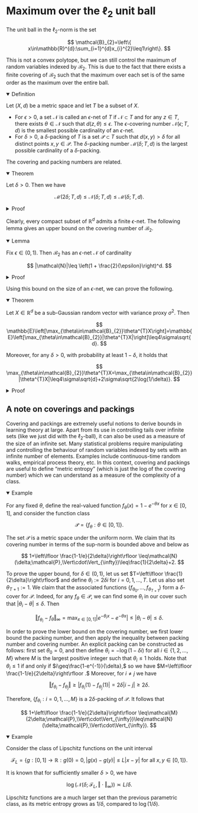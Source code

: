 # Maximum over the $\ell_{2}$ unit ball

The unit ball in the $\ell_{2}$-norm is the set 

$$
\mathcal{B}_{2}=\left\{ x\in\mathbb{R}^{d}:\sum_{i=1}^{d}x_{i}^{2}\leq1\right\}.
$$

This is not a convex polytope, but we can still control the maximum of random variables indexed by $\mathcal{B} _ {2}.$ This is due to the fact that there exists a finite covering of $\mathcal{B}_{2}$ such that the maximum over each set is of the same order as the maximum over the entire ball.

<details open>
<summary>Definition</summary>

Let $(X,d)$ be a metric space and let $T$ be a subset of $X.$ 
* For $\epsilon>0,$ a set $\mathcal{N}$ is called an $\epsilon$-net of $T$ if $\mathcal{N}\subset T$ and for any $z\in T,$ there exists $\theta\in\mathcal{N}$ such that $d(z,\theta)\leq\epsilon .$ The $\epsilon$-covering number $\mathcal{N}(\epsilon;T,d)$ is the smallest possible cardinality of an $\epsilon$-net. 
* For $\delta > 0,$ a $\delta$-packing of $T$ is a set $\mathcal{P}\subset T$ such that $d(x,y)>\delta$  for all distinct points $x,y\in\mathcal{P}.$ The $\delta$-packing number $\mathcal{M}(\delta;T,d)$ is the largest possible cardinality of a $\delta$-packing. 

</details>


The covering and packing numbers are related. 

<details open>
<summary>Theorem</summary>

Let $\delta>0.$ Then we have

$$
\mathcal{M}(2\delta;T,d)\leq\mathcal{N}(\delta;T,d)\leq\mathcal{M}(\delta;T,d).
$$

</details>

<details>
<summary>Proof</summary>

Suppose that $\mathcal{M}$ is a $\delta$-packing of $T$ such that $|\mathcal{M}|=\mathcal{M}(\delta;T,d).$ We claim that $\mathcal{M}$ is a $\delta$-net of $T.$ Indeed, if we suppose that there exists $z\in T$ such that $d(z,\mathcal{M})>\delta,$ then we can add $z$ to $\mathcal{M}$ to obtain a larger $\delta$-packing, which contradicts the assumption that $|\mathcal{M}|=\mathcal{M}(\delta;T,d).$ So we have $\mathcal{N}(\delta;T,d)\leq\mathcal{M}(\delta;T,d).$ Next, suppose that $\mathcal{N}=\{x_{1},\ldots,x_{N}\}$ is a $\delta$-net of $T$ and $\mathcal{M}=\{y_{1},\ldots,y_{M}\}$ is a $2\delta$-packing of $T.$ Then $T\subset\bigcup_{i=1}^{N}B(x_{i},\delta).$ Since each ball $B(x_{i},\delta)$ can contain at most one point from $\mathcal{M},$ it follows that $|\mathcal{M}|\leq|\mathcal{N}|.$ This gives $\mathcal{M}(2\delta;T,d)\leq\mathcal{N}(\delta;T,d).$
</details>

Clearly, every compact subset of $\mathbb{R}^{d}$ admits a finite $\epsilon$-net. The following lemma gives an upper bound on the covering number of $\mathcal{B}_{2}.$

<details open>
<summary>Lemma</summary>

Fix $\epsilon\in(0,1).$ Then $\mathcal{B}_{2}$ has an $\epsilon$-net $\mathcal{N}$ of cardinality 

$$
|\mathcal{N}|\leq \left(1 + \frac{2}{\epsilon}\right)^d.
$$
</details>

<details>
<summary>Proof</summary>

Let $x _ {1}=0$ and for any $i\geq2,$ fix $x _ {i}$ to be any $x\in\mathcal{B} _ {2}$ such that $\Vert x-x _ {j}\Vert>\epsilon$ for all $j<i.$ If no such $x$ exists, stop the procedure. Let $\mathcal{N}$ be the set of all $x_{i}$ constructed. Then for all $x\in\mathcal{B} _ {2},$ there exists $z\in\mathcal{N}$ such that $d(x,z)\leq\epsilon .$ Since $\Vert x-y\Vert>\epsilon$ for all distinct $x,y\in\mathcal{N},$ the Euclidean balls $B(x_{i},\epsilon/2)$ are disjoint. Moreover, 

$$
\bigcup_{z\in\mathcal{N}}\left\{ z+\frac{\epsilon}{2}\mathcal{B}_{2}\right\} \subset\left(1+\frac{\epsilon}{2}\right)\mathcal{B}_{2}.
$$

Thus, 

$$
m\left(\left(1+\frac{\epsilon}{2}\right)\mathcal{B}_{2}\right)\geq m\left(\bigcup_{z\in\mathcal{N}}\left\{ z+\frac{\epsilon}{2}\mathcal{B}_{2}\right\} \right)=\sum_{z\in\mathcal{N}}m\left(z+\frac{\epsilon}{2}\mathcal{B}_{2}\right)
$$

where $m$ is the Lebesgue measure. This is equivalent to 

$$
\left(1+\frac{\epsilon}{2}\right)^{d}\geq|\mathcal{N}|\left(\frac{\epsilon}{2}\right)^{d},
$$

which implies the desired bound on $|\mathcal{N}|.$
</details>

Using this bound on the size of an $\epsilon$-net, we can prove the following.

<details open>
<summary>Theorem</summary>

Let $X\in\mathbb{R}^{d}$ be a sub-Gaussian random vector with variance proxy $\sigma^{2}.$ Then

$$
\mathbb{E}\left[\max_{\theta\in\mathcal{B}_{2}}\theta^{T}X\right]=\mathbb{E}\left[\max_{\theta\in\mathcal{B}_{2}}|\theta^{T}X|\right]\leq4\sigma\sqrt{d}.
$$

Moreover, for any $\delta>0,$ with probability at least $1-\delta,$ it holds that

$$
\max_{\theta\in\mathcal{B}_{2}}\theta^{T}X=\max_{\theta\in\mathcal{B}_{2}}|\theta^{T}X|\leq4\sigma\sqrt{d}+2\sigma\sqrt{2\log(1/\delta)}.
$$
</details>

<details>
<summary>Proof</summary>

Let $\mathcal{N}$ be a $\frac{1}{2}$-net of $\mathcal{B} _ {2}.$ Then from the previous result, we can choose $\mathcal{N}$ so that $|\mathcal{N}|\leq6^{d}.$ For every $\theta\in\mathcal{B} _ {2},$ there exists $z\in\mathcal{N}$ and a vector $x$ such that $\theta = z + x$ and $\Vert x\Vert_{2}\leq 1/2.$ Therefore, 

$$
\max_{\theta\in\mathcal{B}_{2}}\theta^{T}X\leq\max_{z\in\mathcal{N}}z^{T}X+\max_{x\in\frac{1}{2}\mathcal{B}_{2}}x^{T}X.
$$

Observing that 

$$
\max_{x\in\frac{1}{2}\mathcal{B}_{2}}x^{T}X=\frac{1}{2}\max_{x\in\mathcal{B}_{2}}x^{T}X,
$$

we have

$$
\mathbb{E}\left[\max_{\theta\in\mathcal{B}_{2}}\theta^{T}X\right]\leq2\mathbb{E}\left[\max_{z\in\mathcal{N}}z^{T}X\right]\leq2\sigma\sqrt{2\log(|\mathcal{N}|)}\leq2\sigma\sqrt{2d\log(6)}\leq4\sigma\sqrt{d}.
$$

For the bound with high probability, we have

$$
\mathbb{P}\left[\max_{\theta\in\mathcal{B}_{2}}\theta^{T}X>t\right]\leq\mathbb{P}\left[2\max_{z\in\mathcal{N}}z^{T}X>t\right]\leq|\mathcal{N}|e^{-\frac{t^{2}}{8\sigma^{2}}}\leq6^{d}e^{-\frac{t^{2}}{8\sigma^{2}}}.
$$

Then take $t=\sigma\sqrt{8d\log(6)}+2\sigma\sqrt{2\log(1/\delta)}.$
</details>



## A note on coverings and packings

Covering and packings are extremely useful notions to derive bounds in learning theory at large. Apart from its use in controlling tails over infinite sets (like we just did with the $\ell_{2}$-ball), it can also be used as a measure of the size of an infinite set. Many statistical problems require manipulating and controlling the behaviour of random variables indexed by sets with an infinite number of elements. Examples include continuous-time random walks, empirical process theory, etc. In this context, covering and packings are useful to define “metric entropy” (which is just the log of the covering number) which we can understand as a measure of the complexity of a class. 

<details open>
<summary>Example</summary>

For any fixed $\theta,$ define the real-valued function $f_{\theta}(x)=1-e^{-\theta x}$ for $x\in[0,1],$ and consider the function class

$$
\mathcal{P}=\{f_{\theta}:\theta\in[0,1]\}.
$$

The set $\mathcal{P}$ is a metric space under the uniform norm. We claim that its covering number in terms of the sup-norm is bounded above and below as

$$
1+\left\lfloor \frac{1-1/e}{2\delta}\right\rfloor \leq\mathcal{N}(\delta;\mathcal{P},\Vert\cdot\Vert_{\infty})\leq\frac{1}{2\delta}+2.
$$

To prove the upper bound, for $\delta\in(0,1),$ let us set $T=\left\lfloor \frac{1}{2\delta}\right\rfloor$ and define $\theta_{i}:=2\delta i$ for $i=0,1,\ldots,T.$ Let us also set $\theta_{T+1}:=1.$ We claim that the associated functions $\{f_{\theta_{0}},\ldots,f_{\theta_{T+1}}\}$ form a $\delta$-cover for $\mathcal{P}.$ Indeed, for any $f_{\theta}\in\mathcal{P},$ we can find some $\theta_{i}$ in our cover such that $|\theta_{i}-\theta|\leq\delta .$ Then 

$$
\Vert f_{\theta_{i}}-f_{\theta}\Vert_{\infty}=\max_{x\in[0,1]}|e^{-\theta_{i}x}-e^{-\theta x}|\leq|\theta_{i}-\theta|\leq\delta.
$$

In order to prove the lower bound on the covering number, we first lower bound the packing number, and then apply the inequality between packing number and covering number. An explicit packing can be constructed as follows: first set $\theta_{0}=0,$ and then define $\theta_{i}=-\log(1-\delta i)$ for all $i\in\{1,2,\ldots,M\}$ where $M$ is the largest positive integer such that $\theta_{i}\leq1$ holds. Note that $\theta_{i}\leq1$ if and only if $i\geq\frac{1-e^{-1}}{\delta},$ so we have $M=\left\lfloor \frac{1-1/e}{2\delta}\right\rfloor .$ Moreover, for $i\neq j$ we have

$$
\Vert f_{\theta_{i}}-f_{\theta_{j}}\Vert\geq|f_{\theta_{i}}(1)-f_{\theta_{j}}(1)|=2\delta|i-j|\geq2\delta.
$$

Therefore, $\{f_{\theta_{i}}:i=0,1,\ldots,M\}$ is a $2\delta$-packing of $\mathcal{P}.$ It follows that 

$$
1+\left\lfloor \frac{1-1/e}{2\delta}\right\rfloor \leq\mathcal{M}(2\delta;\mathcal{P},\Vert\cdot\Vert_{\infty})\leq\mathcal{N}(\delta;\mathcal{P},\Vert\cdot\Vert_{\infty}). 
$$
</details>

<details open>
<summary>Example</summary>

Consider the class of Lipschitz functions on the unit interval

$$
\mathcal{F}_{L}=\{g:[0,1]\to\mathbb{R}:g(0)=0,\,|g(x)-g(y)|\leq L|x-y|\text{ for all }x,y\in[0,1]\}.
$$

It is known that for sufficiently smaller $\delta>0,$ we have

$$
\log(\mathcal{N}(\delta;\mathcal{F}_{L},\Vert\cdot\Vert_{\infty}))\asymp L/\delta.
$$

Lipschitz functions are a much larger set than the previous parametric class, as its metric entropy grows as $1/\delta ,$ compared to $\log(1/\delta).$ 
</details>
